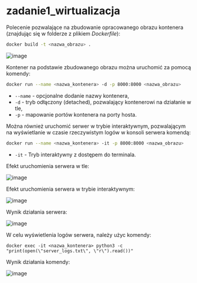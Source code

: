 # zadanie1_wirtualizacja

Polecenie pozwalające na zbudowanie opracowanego obrazu kontenera (znajdując się w folderze z plikiem *Dockerfile*):
```bash
docker build -t <nazwa_obrazu> .
```
![image](https://github.com/user-attachments/assets/cf4a814e-faac-4900-b02e-98bb48a8072c)

Kontener na podstawie zbudowanego obrazu można uruchomić za pomocą komendy:

```bash
docker run --name <nazwa_kontenera> -d -p 8000:8000 <nazwa_obrazu>   
```
- `--name` - opcjonalne dodanie nazwy kontenera,
- `-d` - tryb odłączony (detached), pozwalający kontenerowi na działanie w tle,
- `-p` - mapowanie portów kontenera na porty hosta.

Można również uruchomić serwer w trybie interaktywnym, pozwalającym na wyświetlanie w czasie rzeczywistym logów w konsoli serwera komendą:

```bash
docker run --name <nazwa_kontenera> -it -p 8000:8000 <nazwa_obrazu>
```
- `-it` - Tryb interaktywny z dostępem do terminala.
 
Efekt uruchomienia serwera w tle:

![image](https://github.com/user-attachments/assets/6899f6a2-25dc-44f8-8df2-c43221549892)

Efekt uruchomienia serwera w trybie interaktywnym:

![image](https://github.com/user-attachments/assets/17b1162d-14ec-4c51-94c0-f8c4743ff825)

Wynik działania serwera:

![image](https://github.com/user-attachments/assets/da34cdbe-c606-43ff-b366-d2cdb62a1995)

W celu wyświetlenia logów serwera, należy użyc komendy:
```
docker exec -it <nazwa_kontenera> python3 -c "print(open(\"server_logs.txt\", \"r\").read())"
```
Wynik działania komendy:

![image](https://github.com/user-attachments/assets/d5dab321-c74e-4a2c-bc3c-d54f8c6c94bc)
